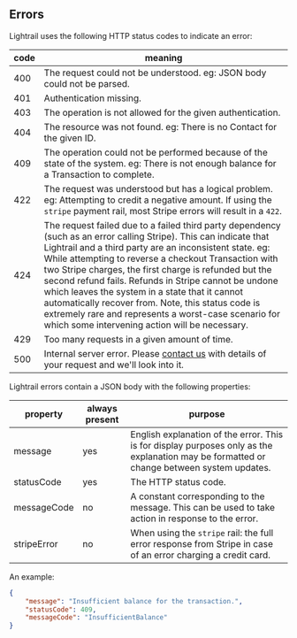 ## Errors

Lightrail uses the following HTTP status codes to indicate an error:

| code | meaning |
|------|---------|
| 400  | The request could not be understood.  eg: JSON body could not be parsed. |
| 401  | Authentication missing. |
| 403  | The operation is not allowed for the given authentication. |
| 404  | The resource was not found.  eg: There is no Contact for the given ID. |
| 409  | The operation could not be performed because of the state of the system.  eg: There is not enough balance for a Transaction to complete. |
| 422  | The request was understood but has a logical problem.  eg: Attempting to credit a negative amount. If using the `stripe` payment rail, most Stripe errors will result in a `422`. |
| 424  | The request failed due to a failed third party dependency (such as an error calling Stripe). This can indicate that Lightrail and a third party are an inconsistent state. eg: While attempting to reverse a checkout Transaction with two Stripe charges, the first charge is refunded but the second refund fails. Refunds in Stripe cannot be undone which leaves the system in a state that it cannot automatically recover from. Note, this status code is extremely rare and represents a worst-case scenario for which some intervening action will be necessary. |
| 429  | Too many requests in a given amount of time. |
| 500  | Internal server error.  Please [contact us](mailto:hello@lightrail.com) with details of your request and we'll look into it. |

Lightrail errors contain a JSON body with the following properties:

| property    | always present | purpose |
|-------------|----------------|---------|
| message     | yes            | English explanation of the error.  This is for display purposes only as the explanation may be formatted or change between system updates. |
| statusCode  | yes            | The HTTP status code. |
| messageCode | no             | A constant corresponding to the message.  This can be used to take action in response to the error. |
| stripeError | no             | When using the `stripe` rail: the full error response from Stripe in case of an error charging a credit card. |

An example:

```json
{
    "message": "Insufficient balance for the transaction.",
    "statusCode": 409,
    "messageCode": "InsufficientBalance"
}
```
